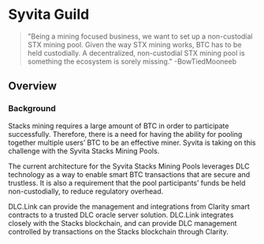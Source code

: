 # Syvita Guild

> "Being a mining focused business, we want to set up a non-custodial STX mining pool. Given the way STX mining works, BTC has to be held custodially. A decentralized, non-custodial STX mining pool is something the ecosystem is sorely missing." -BowTiedMooneeb

## Overview

### Background

Stacks mining requires a large amount of BTC in order to participate successfully. Therefore, there is a need for having the ability for pooling together multiple users’ BTC to be an effective miner. Syvita is taking on this challenge with the Syvita Stacks Mining Pools.

The current architecture for the Syvita Stacks Mining Pools leverages DLC technology as a way to enable smart BTC transactions that are secure and trustless. It is also a requirement that the pool participants’ funds be held non-custodially, to reduce regulatory overhead.

DLC.Link can provide the management and integrations from Clarity smart contracts to a trusted DLC oracle server solution. DLC.Link integrates closely with the Stacks blockchain, and can provide DLC management controlled by transactions on the Stacks blockchain through Clarity.
